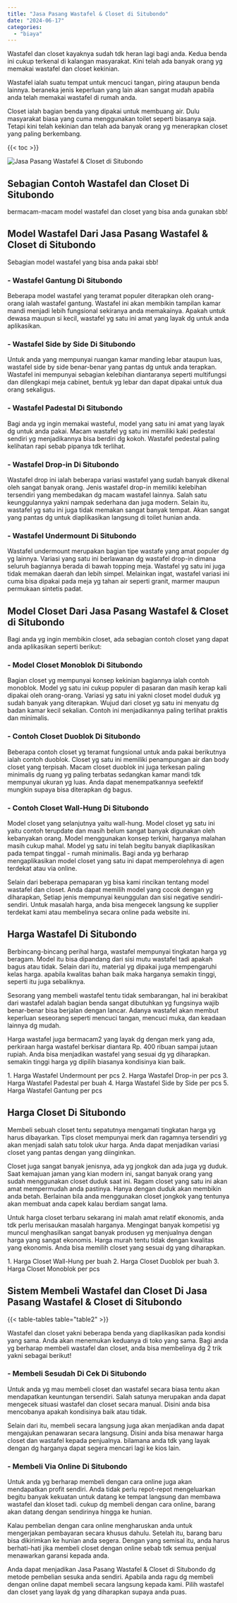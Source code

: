 ```yaml
---
title: "Jasa Pasang Wastafel & Closet di Situbondo"
date: "2024-06-17"
categories: 
  - "biaya"
---
```


Wastafel dan closet kayaknya sudah tdk heran lagi bagi anda. Kedua benda ini cukup terkenal di kalangan masyarakat. Kini telah ada banyak orang yg memakai wastafel dan closet kekinian.

Wastafel ialah suatu tempat untuk mencuci tangan, piring ataupun benda lainnya. beraneka jenis keperluan yang lain akan sangat mudah apabila anda telah memakai wastafel di rumah anda.

Closet ialah bagian benda yang dipakai untuk membuang air. Dulu masyarakat biasa yang cuma menggunakan toilet seperti biasanya saja. Tetapi kini telah kekinian dan telah ada banyak orang yg menerapkan closet yang paling berkembang.

{{< toc >}}

![Jasa Pasang Wastafel & Closet di Situbondo](/images/wastafel-closet-murah53.png)

## Sebagian Contoh Wastafel dan Closet Di Situbondo

bermacam-macam model wastafel dan closet yang bisa anda gunakan sbb!

## Model Wastafel Dari Jasa Pasang Wastafel & Closet di Situbondo

Sebagian model wastafel yang bisa anda pakai sbb!

### \- Wastafel Gantung Di Situbondo

Beberapa model wastafel yang teramat populer diterapkan oleh orang-orang ialah wastafel gantung. Wastafel ini akan membikin tampilan kamar mandi menjadi lebih fungsional sekiranya anda memakainya. Apakah untuk dewasa maupun si kecil, wastafel yg satu ini amat yang layak dg untuk anda aplikasikan.

### \- Wastafel Side by Side Di Situbondo

Untuk anda yang mempunyai ruangan kamar manding lebar ataupun luas, wastafel side by side benar-benar yang pantas dg untuk anda terapkan. Wastafel ini mempunyai sebagian kelebihan diantaranya seperti multifungsi dan dilengkapi meja cabinet, bentuk yg lebar dan dapat dipakai untuk dua orang sekaligus.

### \- Wastafel Padestal Di Situbondo

Bagi anda yg ingin memakai wasteful, model yang satu ini amat yang layak dg untuk anda pakai. Macam wastafel yg satu ini memiliki kaki pedestal sendiri yg menjadikannya bisa berdiri dg kokoh. Wastafel pedestal paling kelihatan rapi sebab pipanya tdk terlihat.

### \- Wastafel Drop-in Di Situbondo

Wastafel drop ini ialah beberapa variasi wastafel yang sudah banyak dikenal oleh sangat banyak orang. Jenis wastafel drop-in memiliki kelebihan tersendiri yang membedakan dg macam wastafel lainnya. Salah satu keunggulannya yakni nampak sederhana dan juga modern. Selain itu, wastafel yg satu ini juga tidak memakan sangat banyak tempat. Akan sangat yang pantas dg untuk diaplikasikan langsung di toilet hunian anda.

### \- Wastafel Undermount Di Situbondo

Wastafel undermount merupakan bagian tipe wastafe yang amat populer dg yg lainnya. Variasi yang satu ini berlawanan dg wastafel drop-in dimana seluruh bagiannya berada di bawah topping meja. Wastafel yg satu ini juga tidak memakan daerah dan lebih simpel. Melainkan ingat, wastafel variasi ini cuma bisa dipakai pada meja yg tahan air seperti granit, marmer maupun permukaan sintetis padat.

## Model Closet Dari Jasa Pasang Wastafel & Closet di Situbondo

Bagi anda yg ingin membikin closet, ada sebagian contoh closet yang dapat anda aplikasikan seperti berikut:

### \- Model Closet Monoblok Di Situbondo

Bagian closet yg mempunyai konsep kekinian bagiannya ialah contoh monoblok. Model yg satu ini cukup populer di pasaran dan masih kerap kali dipakai oleh orang-orang. Variasi yg satu ini yakni closet model duduk yg sudah banyak yang diterapkan. Wujud dari closet yg satu ini menyatu dg badan kamar kecil sekalian. Contoh ini menjadikannya paling terlihat praktis dan minimalis.

### \- Contoh Closet Duoblok Di Situbondo

Beberapa contoh closet yg teramat fungsional untuk anda pakai berikutnya ialah contoh duoblok. Closet yg satu ini memiliki penampungan air dan body closet yang terpisah. Macam closet duoblok ini juga terkesan paling minimalis dg ruang yg paling terbatas sedangkan kamar mandi tdk mempunyai ukuran yg luas. Anda dapat menempatkannya seefektif mungkin supaya bisa diterapkan dg bagus.

### \- Contoh Closet Wall-Hung Di Situbondo

Model closet yang selanjutnya yaitu wall-hung. Model closet yg satu ini yaitu contoh terupdate dan masih belum sangat banyak digunakan oleh kebanyakan orang. Model menggunakan konsep terkini, harganya malahan masih cukup mahal. Model yg satu ini telah begitu banyak diaplikasikan pada tempat tinggal - rumah minimalis. Bagi anda yg berharap mengaplikasikan model closet yang satu ini dapat memperolehnya di agen terdekat atau via online.

Selain dari beberapa pemaparan yg bisa kami rincikan tentang model wastafel dan closet. Anda dapat memilih model yang cocok dengan yg diharapkan, Setiap jenis mempunyai keunggulan dan sisi negative sendiri-sendiri. Untuk masalah harga, anda bisa mengecek langsung ke supplier terdekat kami atau membelinya secara online pada website ini.

## Harga Wastafel Di Situbondo

Berbincang-bincang perihal harga, wastafel mempunyai tingkatan harga yg beragam. Model itu bisa dipandang dari sisi mutu wastafel tadi apakah bagus atau tidak. Selain dari itu, material yg dipakai juga mempengaruhi kelas harga. apabila kwalitas bahan baik maka harganya semakin tinggi, seperti itu juga sebaliknya.

Sesorang yang membeli wastafel tentu tidak sembarangan, hal ini berakibat dari wastafel adalah bagian benda sangat dibutuhkan yg fungsinya wajib benar-benar bisa berjalan dengan lancar. Adanya wastafel akan membut keperluan seseorang seperti mencuci tangan, mencuci muka, dan keadaan lainnya dg mudah.

Harga wastafel juga bermacam2 yang layak dg dengan merk yang ada, perkiraan harga wastafel berkisar diantara Rp. 400 ribuan sampai jutaan rupiah. Anda bisa menjadikan wastafel yang sesuai dg yg diharapkan. semakin tinggi harga yg dipilih biasanya kondisinya kian baik.

1\. Harga Wastafel Undermount per pcs 2. Harga Wastafel Drop-in per pcs 3. Harga Wastafel Padestal per buah 4. Harga Wastafel Side by Side per pcs 5. Harga Wastafel Gantung per pcs

## Harga Closet Di Situbondo

Membeli sebuah closet tentu sepatutnya mengamati tingkatan harga yg harus dibayarkan. Tips closet mempunyai merk dan ragamnya tersendiri yg akan menjadi salah satu tolok ukur harga. Anda dapat menjadikan variasi closet yang pantas dengan yang diinginkan.

Closet juga sangat banyak jenisnya, ada yg jongkok dan ada juga yg duduk. Saat kemajuan jaman yang kian modern ini, sangat banyak orang yang sudah menggunakan closet duduk saat ini. Ragam closet yang satu ini akan amat mempermudah anda pastinya. Hanya dengan duduk akan membikin anda betah. Berlainan bila anda menggunakan closet jongkok yang tentunya akan membuat anda capek kalau berdiam sangat lama.

Untuk harga closet terbaru sekarang ini malah amat relatif ekonomis, anda tdk perlu merisaukan masalah harganya. Mengingat banyak kompetisi yg muncul menghasilkan sangat banyak produsen yg menjualnya dengan harga yang sangat ekonomis. Harga murah tentu tidak dengan kwalitas yang ekonomis. Anda bisa memilih closet yang sesuai dg yang diharapkan.

1\. Harga Closet Wall-Hung per buah 2. Harga Closet Duoblok per buah 3. Harga Closet Monoblok per pcs

## Sistem Membeli Wastafel dan Closet Di Jasa Pasang Wastafel & Closet di Situbondo

{{< table-tables table="table2" >}}

Wastafel dan closet yakni beberapa benda yang diaplikasikan pada kondisi yang sama. Anda akan menemukan keduanya di toko yang sama. Bagi anda yg berharap membeli wastafel dan closet, anda bisa membelinya dg 2 trik yakni sebagai berikut!

### \- Membeli Sesudah Di Cek Di Situbondo

Untuk anda yg mau membeli closet dan wastafel secara biasa tentu akan mendapatkan keuntungan tersendiri. Salah satunya merupakan anda dapat mengecek situasi wastafel dan closet secara manual. Disini anda bisa mencobanya apakah kondisinya baik atau tidak.

Selain dari itu, membeli secara langsung juga akan menjadikan anda dapat mengajukan penawaran secara langsung. Disini anda bisa menawar harga closet dan wastafel kepada penjualnya. bilamana anda tdk yang layak dengan dg harganya dapat segera mencari lagi ke kios lain.

### \- Membeli Via Online Di Situbondo

Untuk anda yg berharap membeli dengan cara online juga akan mendapatkan profit sendiri. Anda tidak perlu repot-repot mengeluarkan begitu banyak kekuatan untuk datang ke tempat langsung dan membawa wastafel dan kloset tadi. cukup dg membeli dengan cara online, barang akan datang dengan sendirinya hingga ke hunian.

Kalau pembelian dengan cara online mengharuskan anda untuk mengerjakan pembayaran secara khusus dahulu. Setelah itu, barang baru bisa dikirimkan ke hunian anda segera. Dengan yang semisal itu, anda harus berhati-hati jika membeli closet dengan online sebab tdk semua penjual menawarkan garansi kepada anda.

Anda dapat menjadikan Jasa Pasang Wastafel & Closet di Situbondo dg metode pembelian sesuka anda sendiri. Apabila anda ragu dg membeli dengan online dapat membeli secara langsung kepada kami. Pilih wastafel dan closet yang layak dg yang diharapkan supaya anda puas.
